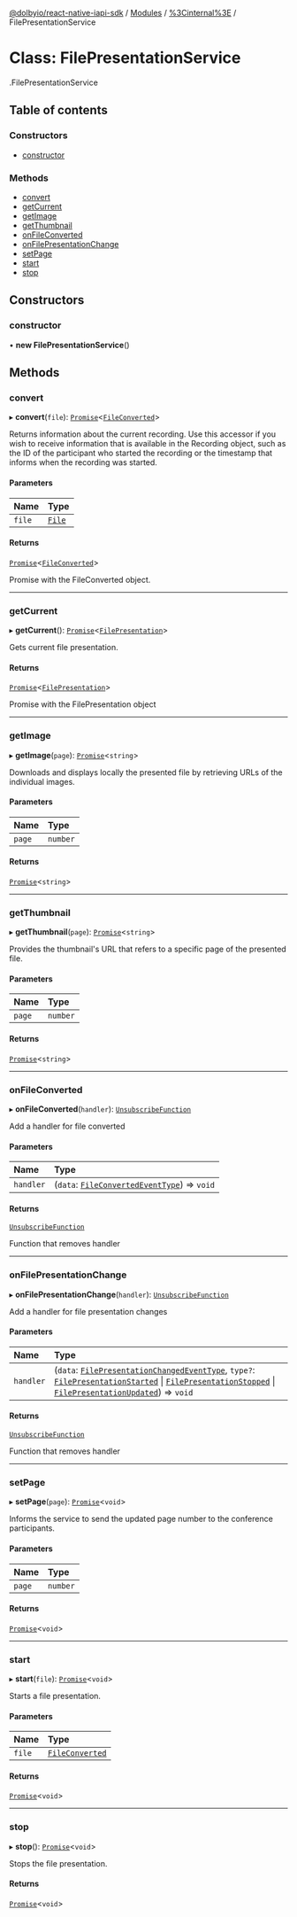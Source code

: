 [@dolbyio/react-native-iapi-sdk](../README.md) / [Modules](../modules.md) / [%3Cinternal%3E](../modules/_internal_.md) / FilePresentationService

# Class: FilePresentationService

[<internal>](../modules/_internal_.md).FilePresentationService

## Table of contents

### Constructors

- [constructor](_internal_.FilePresentationService.md#constructor)

### Methods

- [convert](_internal_.FilePresentationService.md#convert)
- [getCurrent](_internal_.FilePresentationService.md#getcurrent)
- [getImage](_internal_.FilePresentationService.md#getimage)
- [getThumbnail](_internal_.FilePresentationService.md#getthumbnail)
- [onFileConverted](_internal_.FilePresentationService.md#onfileconverted)
- [onFilePresentationChange](_internal_.FilePresentationService.md#onfilepresentationchange)
- [setPage](_internal_.FilePresentationService.md#setpage)
- [start](_internal_.FilePresentationService.md#start)
- [stop](_internal_.FilePresentationService.md#stop)

## Constructors

### constructor

• **new FilePresentationService**()

## Methods

### convert

▸ **convert**(`file`): [`Promise`](../modules/_internal_.md#promise)<[`FileConverted`](../interfaces/_internal_.FileConverted.md)\>

Returns information about the current recording. Use this accessor if you wish to receive information that is available in the Recording object, such as the ID of the participant who started the recording or the timestamp that informs when the recording was started.

#### Parameters

| Name | Type |
| :------ | :------ |
| `file` | [`File`](../interfaces/_internal_.File.md) |

#### Returns

[`Promise`](../modules/_internal_.md#promise)<[`FileConverted`](../interfaces/_internal_.FileConverted.md)\>

Promise with the FileConverted object.

___

### getCurrent

▸ **getCurrent**(): [`Promise`](../modules/_internal_.md#promise)<[`FilePresentation`](../interfaces/_internal_.FilePresentation.md)\>

Gets current file presentation.

#### Returns

[`Promise`](../modules/_internal_.md#promise)<[`FilePresentation`](../interfaces/_internal_.FilePresentation.md)\>

Promise with the FilePresentation object

___

### getImage

▸ **getImage**(`page`): [`Promise`](../modules/_internal_.md#promise)<`string`\>

Downloads and displays locally the presented file by retrieving URLs of the individual images.

#### Parameters

| Name | Type |
| :------ | :------ |
| `page` | `number` |

#### Returns

[`Promise`](../modules/_internal_.md#promise)<`string`\>

___

### getThumbnail

▸ **getThumbnail**(`page`): [`Promise`](../modules/_internal_.md#promise)<`string`\>

Provides the thumbnail's URL that refers to a specific page of the presented file.

#### Parameters

| Name | Type |
| :------ | :------ |
| `page` | `number` |

#### Returns

[`Promise`](../modules/_internal_.md#promise)<`string`\>

___

### onFileConverted

▸ **onFileConverted**(`handler`): [`UnsubscribeFunction`](../modules/_internal_.md#unsubscribefunction)

Add a handler for file converted

#### Parameters

| Name | Type |
| :------ | :------ |
| `handler` | (`data`: [`FileConvertedEventType`](../interfaces/_internal_.FileConvertedEventType.md)) => `void` |

#### Returns

[`UnsubscribeFunction`](../modules/_internal_.md#unsubscribefunction)

Function that removes handler

___

### onFilePresentationChange

▸ **onFilePresentationChange**(`handler`): [`UnsubscribeFunction`](../modules/_internal_.md#unsubscribefunction)

Add a handler for file presentation changes

#### Parameters

| Name | Type |
| :------ | :------ |
| `handler` | (`data`: [`FilePresentationChangedEventType`](../interfaces/_internal_.FilePresentationChangedEventType.md), `type?`: [`FilePresentationStarted`](../modules/_internal_.md#filepresentationstarted) \| [`FilePresentationStopped`](../modules/_internal_.md#filepresentationstopped) \| [`FilePresentationUpdated`](../modules/_internal_.md#filepresentationupdated)) => `void` |

#### Returns

[`UnsubscribeFunction`](../modules/_internal_.md#unsubscribefunction)

Function that removes handler

___

### setPage

▸ **setPage**(`page`): [`Promise`](../modules/_internal_.md#promise)<`void`\>

Informs the service to send the updated page number to the conference participants.

#### Parameters

| Name | Type |
| :------ | :------ |
| `page` | `number` |

#### Returns

[`Promise`](../modules/_internal_.md#promise)<`void`\>

___

### start

▸ **start**(`file`): [`Promise`](../modules/_internal_.md#promise)<`void`\>

Starts a file presentation.

#### Parameters

| Name | Type |
| :------ | :------ |
| `file` | [`FileConverted`](../interfaces/_internal_.FileConverted.md) |

#### Returns

[`Promise`](../modules/_internal_.md#promise)<`void`\>

___

### stop

▸ **stop**(): [`Promise`](../modules/_internal_.md#promise)<`void`\>

Stops the file presentation.

#### Returns

[`Promise`](../modules/_internal_.md#promise)<`void`\>
